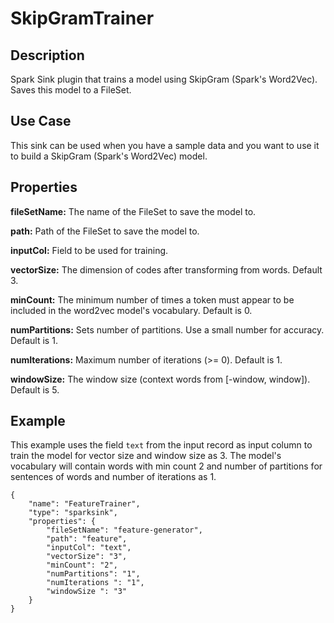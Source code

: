 # SkipGramTrainer


Description
-----------
Spark Sink plugin that trains a model using SkipGram (Spark's Word2Vec). Saves this model to a FileSet.

Use Case
--------
This sink can be used when you have a sample data and you want to use it to build a SkipGram (Spark's Word2Vec) model.

Properties
----------
**fileSetName:** The name of the FileSet to save the model to.

**path:** Path of the FileSet to save the model to.

**inputCol:** Field to be used for training.

**vectorSize:** The dimension of codes after transforming from words. Default 3.

**minCount:** The minimum number of times a token must appear to be included in the word2vec model's vocabulary.
Default is 0.

**numPartitions:** Sets number of partitions. Use a small number for accuracy. Default is 1.

**numIterations:** Maximum number of iterations (>= 0). Default is 1.

**windowSize:** The window size (context words from [-window, window]). Default is 5.


Example
-------
This example uses the field ``text`` from the input record as input column to train the model for vector size and
window size as 3. The model's vocabulary will contain words with min count 2 and number of partitions for sentences of
words and number of iterations as 1.

    {
        "name": "FeatureTrainer",
        "type": "sparksink",
        "properties": {
            "fileSetName": "feature-generator",
            "path": "feature",
            "inputCol": "text",
            "vectorSize": "3",
            "minCount": "2",
            "numPartitions": "1",
            "numIterations ": "1",
            "windowSize ": "3"
        }
    }
